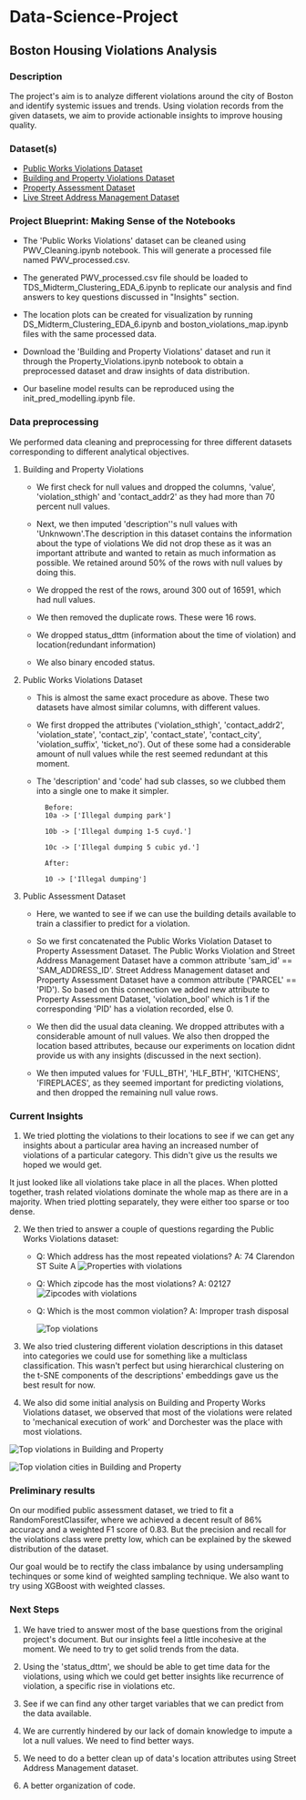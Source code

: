 # Data-Science-Project

## Boston Housing Violations Analysis
### Description
The project's aim is to analyze different violations around the city of Boston and identify systemic issues and trends.
Using violation records from the given datasets, we aim to provide actionable insights to improve housing quality.

### Dataset(s)

- [Public Works Violations Dataset](https://data.boston.gov/dataset/public-works-violations)
- [Building and Property Violations Dataset](https://data.boston.gov/dataset/building-and-property-violations1)
- [Property Assessment Dataset](https://data.boston.gov/dataset/property-assessment)
- [Live Street Address Management Dataset](https://data.boston.gov/dataset/live-street-address-management-sam-addresses)

### Project Blueprint: Making Sense of the Notebooks

* The 'Public Works Violations' dataset can be cleaned using PWV_Cleaning.ipynb notebook. This will generate a processed file named PWV_processed.csv.

* The generated PWV_processed.csv file should be loaded to TDS_Midterm_Clustering_EDA_6.ipynb to replicate our analysis and find answers to key questions discussed in "Insights" section. 

* The location plots can be created for visualization by running DS_Midterm_Clustering_EDA_6.ipynb and boston_violations_map.ipynb files with the same processed data.

* Download the 'Building and Property Violations' dataset and run it through the Property_Violations.ipynb notebook to obtain a preprocessed dataset and draw insights of data distribution.

* Our baseline model results can be reproduced using the init_pred_modelling.ipynb file.

### Data preprocessing
We performed data cleaning and preprocessing for three different datasets corresponding to different analytical objectives.

1. Building and Property Violations

    * We first check for null values and dropped the columns, 'value', 'violation_sthigh' and 'contact_addr2' as they had more than 70 percent null values.

    * Next, we then imputed 'description''s null values with 'Unknwown'.The description in this dataset contains the information about the type of violations We did not drop these as it was an important attribute and wanted to retain as much information as possible. We retained around 50% of the rows with null values by doing this.

    * We dropped the rest of the rows, around 300 out of 16591, which had null values. 

    * We then removed the duplicate rows. These were 16 rows.
    
    * We dropped status_dttm (information about the time of violation) and location(redundant information)
    
    * We also binary encoded status.

2. Public Works Violations Dataset
    * This is almost the same exact procedure as above. These two datasets have almost similar columns, with different values. 

    * We first dropped the attributes ('violation_sthigh', 'contact_addr2', 'violation_state', 'contact_zip', 'contact_state', 'contact_city', 'violation_suffix', 'ticket_no'). Out of these some had a considerable amount of null values while the rest seemed redundant at this moment.

    * The 'description' and 'code' had sub classes, so we clubbed them into a single one to make it simpler.

            Before:
            10a -> ['Illegal dumping park']
        
            10b -> ['Illegal dumping 1-5 cuyd.']
        
            10c -> ['Illegal dumping 5 cubic yd.']

            After:
            
            10 -> ['Illegal dumping']
    
3. Public Assessment Dataset

    * Here, we wanted to see if we can use the building details available to train a classifier to predict for a violation.

    * So we first concatenated the Public Works Violation Dataset to Property Assessment Dataset. The Public Works Violation and Street Address Management Dataset have a common attribute 'sam_id' == 'SAM_ADDRESS_ID'. Street Address Management dataset and Property Assessment Dataset have a common attribute ('PARCEL' == 'PID'). So based on this connection we added new attribute to Property Assessment Dataset, 'violation_bool' which is 1 if the corresponding 'PID' has a violation recorded, else 0.

    * We then did the usual data cleaning. We dropped attributes with a considerable amount of null values. We also then dropped the location based attributes, because our experiments on location didnt provide us with any insights (discussed in the next section).

    * We then imputed values for 'FULL_BTH', 'HLF_BTH', 'KITCHENS', 'FIREPLACES', as they seemed important for predicting violations, and then dropped the remaining null value rows.  



### Current Insights

1. We tried plotting the violations to their locations to see if we can get any insights about a particular area having an increased number of violations of a particular category. This didn't give us the results we hoped we would get.

It just looked like all violations take place in all the places. When plotted together, trash related violations dominate the whole map as there are in a majority. When tried plotting separately, they were either too sparse or too dense.

2. We then tried to answer a couple of questions regarding the Public Works Violations dataset:
    
    * Q: Which address has the most repeated violations? A: 74 Clarendon ST Suite A
        ![Properties with violations](images\add_with_rep_violations.png)

    * Q: Which zipcode has the most violations? A: 02127
        ![Zipcodes with violations](images\zipcode_pwv.png)    

    * Q: Which is the most common violation? A: Improper trash disposal

        ![Top violations](images\top_Complaints_pwv.png)



3. We also tried clustering different violation descriptions in this dataset into categories we could use for something like a multiclass classification. This wasn't perfect but using hierarchical clustering on the t-SNE components of the descriptions' embeddings gave us the best result for now.

4. We also did some initial analysis on Building and Property Works Violations dataset, we observed that most of the violations were related to 'mechanical execution of work' and Dorchester was the place with most violations.

![Top violations in Building and Property](images\top_Complaints_pnbv.png)


![Top violation cities in Building and Property](images\top_violationCities_pnbv.png)


### Preliminary results
On our modified public assessment dataset, we tried to fit a RandomForestClassifer, where we achieved a decent result of 86% accuracy and a weighted F1 score of 0.83. But the precision and recall for the violations class were pretty low, which can be explained by the skewed distribution of the dataset.

Our goal would be to rectify the class imbalance by using undersampling techinques or some kind of weighted sampling technique. We also want to try using XGBoost with weighted classes.


### Next Steps

1. We have tried to answer most of the base questions from the original project's document. But our insights feel a little incohesive at the moment. We need to try to get solid trends from the data.

2. Using the 'status_dttm', we should be able to get time data for the violations, using which we could get better insights like recurrence of violation, a specific rise in violations etc.

3. See if we can find any other target variables that we can predict from the data available.

4. We are currently hindered by our lack of domain knowledge to impute a lot a null values. We need to find better ways.

5. We need to do a better clean up of data's location attributes using Street Address Management dataset.

6. A better organization of code.
